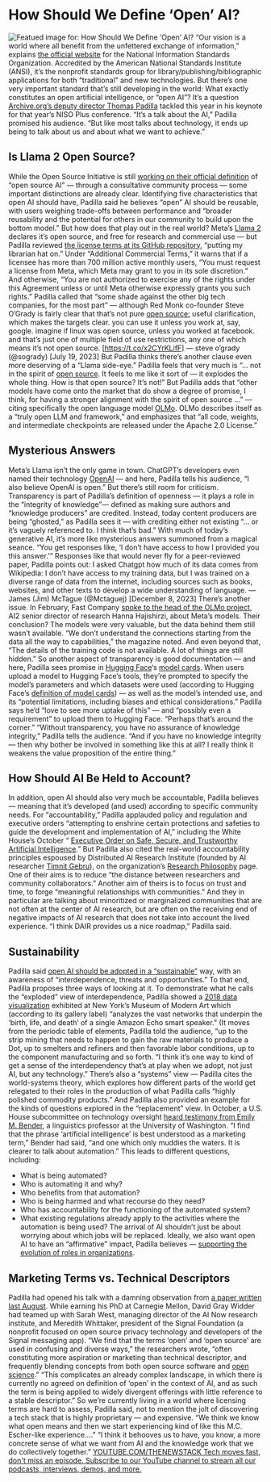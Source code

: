 # How Should We Define ‘Open’ AI?
![Featued image for: How Should We Define ‘Open’ AI?](https://cdn.thenewstack.io/media/2024/03/a3f984f6-screenshot-from-thomas-padilla-keynote-at-niso-plus-2024-taking-questions-1024x574.png)
“Our vision is a world where all benefit from the unfettered exchange of information,” explains
[the official website](https://www.niso.org/what-we-do) for the National Information Standards Organization.
Accredited by the American National Standards Institute (ANSI), it’s the nonprofit standards group for library/publishing/bibliographic applications for both “traditional” and new technologies.
But there’s one very important standard that’s still developing in the world: What exactly constitutes an open artificial intelligence, or “open AI”? It’s a question
[Archive.org’s deputy director Thomas Padilla](https://niso.cadmoremedia.com/Title/77531239-61fa-48aa-807f-4885a13cc672) tackled this year in his keynote for that year’s NISO Plus conference.
“It’s a talk about the AI,” Padilla promised his audience.
“But like most talks about technology, it ends up being to talk about us and about what we want to achieve.”
## Is Llama 2 Open Source?
While the Open Source Initiative is still
[working on their official definition](https://opensource.org/deepdive/drafts/the-open-source-ai-definition-draft-v-0-0-3) of “open source AI” — through a consultative community process — some important distinctions are already clear.
Identifying five characteristics that open AI should have, Padilla said he believes “open” AI should be reusable, with users weighing trade-offs between performance and “broader reusability and the potential for others in our community to build upon the bottom model.”
But how does that play out in the real world?
Meta’s
[Llama 2](https://llama.meta.com/llama2/) declares it’s open source, and free for research and commercial use — but Padilla reviewed [the license terms at its GitHub repository](https://github.com/meta-llama/llama/blob/main/LICENSE), “putting my librarian hat on.”
Under “Additional Commercial Terms,” it warns that if a licensee has more than 700 million active monthly users, “You must request a license from Meta, which Meta may grant to you in its sole discretion.”
And otherwise, “You are not authorized to exercise any of the rights under this Agreement unless or until Meta otherwise expressly grants you such rights.”
Padilla called that “some shade against the other big tech companies, for the most part” — although Red Monk co-founder Steve O’Grady is fairly clear that that’s not pure
[open source:](https://thenewstack.io/gitlab-co-founder-and-ceo-on-iteration-and-open-source/)
useful clarification, which makes the targets clear. you can use it unless you work at, say, google. imagine if linux was open source, unless you worked at facebook.
and that’s just one of multiple field of use restrictions, any one of which means it’s not open source.
[https://t.co/x2CYrKLifF]
— steve o’grady (@sogrady)
[July 19, 2023]
But Padilla thinks there’s another clause even more deserving of a “Llama side-eye.”
Padilla feels that very much is “… not in the spirit of
[open source](https://thenewstack.io/an-open-source-journey-to-greener-cloud-native-environments/). It feels to me like it sort of — it explodes the whole thing. How is that open source? It’s not!”
But Padilla adds that “other models have come onto the market that do show a degree of promise, I think, for having a stronger alignment with the spirit of open source …” — citing specifically the open language model
[OLMo](https://allenai.org/olmo).
OLMo describes itself as a “truly open LLM and framework,” and emphasizes that “all code, weights, and intermediate checkpoints are released under the Apache 2.0 License.”
## Mysterious Answers
Meta’s Llama isn’t the only game in town.
ChatGPT’s developers even named their technology
[OpenAI](https://thenewstack.io/openai-algorithm-allows-ai-to-learn-from-its-mistakes/) — and here, Padilla tells his audience, “I also believe OpenAI is open.”
But there’s still room for criticism. Transparency is part of Padilla’s definition of openness — it plays a role in the “integrity of knowledge”— defined as making sure authors and “knowledge producers” are credited.
Instead, today content producers are being “ghosted,” as Padilla sees it — with crediting either not existing “… or it’s vaguely referenced to. I think that’s bad.”
With much of today’s generative AI, it’s more like mysterious answers summoned from a magical seance. “You get responses like, ‘I don’t have access to how I provided you this answer.'”
Responses like that would never fly for a peer-reviewed paper, Padilla points out:
I asked Chatgpt how much of its data comes from Wikipedia: I don’t have access to my training data, but I was trained on a diverse range of data from the internet, including sources such as books, websites, and other texts to develop a wide understanding of language.
— James (Jim) McTague (@Mctaguej)
[December 8, 2023]
There’s another issue. In February, Fast Company
[spoke to the head of the OLMo project](https://www.fastcompany.com/91021305/ai2-new-open-source-llm), AI2 senior director of research Hanna Hajishirzi, about Meta’s models. Their conclusion? The models were very valuable, but the data behind them still wasn’t available. “We don’t understand the connections starting from the data all the way to capabilities,” the magazine noted.
And even beyond that, “The details of the training code is not available. A lot of things are still hidden.”
So another aspect of transparency is good documentation — and here, Padilla sees promise in
[Hugging Face](https://thenewstack.io/how-hugging-face-positions-itself-in-the-open-llm-stack/)‘s [model cards](https://huggingface.co/docs/hub/en/model-cards).
When users upload a model to Hugging Face’s tools, they’re prompted to specify the model’s parameters and which datasets were used (according to Hugging Face’s
[definition of model cards](https://huggingface.co/docs/hub/en/model-cards)) — as well as the model’s intended use, and its “potential limitations, including biases and ethical considerations.”
Padilla says he’d “love to see more uptake of this” — and “possibly even a requirement” to upload them to Hugging Face. “Perhaps that’s around the corner.”
“Without transparency, you have no assurance of knowledge integrity,” Padilla tells the audience. “And if you have no knowledge integrity — then why bother be involved in something like this at all? I really think it weakens the value proposition of the entire thing.”
## How Should AI Be Held to Account?
In addition, open AI should also very much be accountable, Padilla believes — meaning that it’s developed (and used) according to specific community needs.
For “accountability,” Padilla applauded policy and regulation and executive orders “attempting to enshrine certain protections and safeties to guide the development and implementation of AI,” including the White House’s October “
[Executive Order on Safe, Secure, and Trustworthy Artificial Intelligence](https://www.whitehouse.gov/briefing-room/statements-releases/2023/10/30/fact-sheet-president-biden-issues-executive-order-on-safe-secure-and-trustworthy-artificial-intelligence/).”
But Padilla also cited the real-world accountability principles espoused by Distributed AI Research Institute (founded by AI researcher
[Timnit Gebru](https://thenewstack.io/google-grapples-with-ethical-ai/)), on the organization’s [Research Philosophy](https://www.dair-institute.org/research-philosophy/) page.
One of their aims is to reduce “the distance between researchers and community collaborators.” Another aim of theirs is to focus on trust and time, to forge “meaningful relationships with communities.” And they in particular are talking about minoritized or marginalized communities that are not often at the center of AI research, but are often on the receiving end of negative impacts of AI research that does not take into account the lived experience.
“I think DAIR provides us a nice roadmap,” Padilla said.
## Sustainability
Padilla said
[open AI should be adopted in a “sustainable”](https://thenewstack.io/sos-sustainable-open-source/) way, with an awareness of “interdependence, threats and opportunities.”
To that end, Padilla proposes three ways of looking at it. To demonstrate what he calls the “exploded” view of interdependence, Padilla showed a
[2018 data visualization](https://www.moma.org/collection/works/401279) exhibited at New York’s Museum of Modern Art which (according to its gallery label) “analyzes the vast networks that underpin the ‘birth, life, and death’ of a single Amazon Echo smart speaker.” (It moves from the periodic table of elements, Padilla told the audience, “up to the strip mining that needs to happen to gain the raw materials to produce a Dot, up to smelters and refiners and then favorable labor conditions, up to the component manufacturing and so forth.
“I think it’s one way to kind of get a sense of the interdependency that’s at play when we adopt, not just AI, but any technology.”
There’s also a “systems” view — Padilla cites the world-systems theory, which explores how different parts of the world get relegated to their roles in the production of what Padilla calls “highly polished commodity products.” And Padilla also provided an example for the kinds of questions explored in the “replacement” view. In October, a U.S. House subcommittee on technology oversight
[heard testimony from Emily M. Bender](https://democrats-science.house.gov/imo/media/doc/Dr.%20Bender%20-%20Testimony.pdf), a linguistics professor at the University of Washington.
“I find that the phrase ‘artificial intelligence’ is best understood as a marketing term,” Bender had said, “and one which only muddies the waters. It is clearer to talk about automation.” This leads to different questions, including:
- What is being automated?
- Who is automating it and why?
- Who benefits from that automation?
- Who is being harmed and what recourse do they need?
- Who has accountability for the functioning of the automated system?
- What existing regulations already apply to the activities where the automation is being used?
The arrival of AI shouldn’t just be about worrying about which jobs will be replaced. Ideally, we also want open AI to have an “affirmative” impact, Padilla believes —
[ supporting the evolution of roles in organizations](https://thenewstack.io/how-we-learn-will-drive-modern-it-organizations-and-business/).
## Marketing Terms vs. Technical Descriptors
Padilla had opened his talk with a damning observation from
[a paper written last August](https://papers.ssrn.com/sol3/papers.cfm?abstract_id=4543807). While earning his PhD at Carnegie Mellon, David Gray Widder had teamed up with Sarah West, managing director of the AI Now research institute, and Meredith Whittaker, president of the Signal Foundation (a nonprofit focused on open source privacy technology and developers of the Signal messaging app).
“We find that the terms ‘open’ and ‘open source’ are used in confusing and diverse ways,” the researchers wrote, “often constituting more aspiration or marketing than technical descriptor, and frequently blending concepts from both open source software and
[open science](https://thenewstack.io/nasas-thirst-for-open-source-software-and-for-open-science/).”
“This complicates an already complex landscape, in which there is currently no agreed on definition of ‘open’ in the context of AI, and as such the term is being applied to widely divergent offerings with little reference to a stable descriptor.”
So we’re currently living in a world where licensing terms are hard to assess, Padilla said, not to mention the jolt of discovering a tech stack that is highly proprietary — and expensive. “We think we know what open means and then we start experiencing kind of like this M.C. Escher-like experience….”
“I think it behooves us to have, you know, a more concrete sense of what we want from AI and the knowledge work that we do collectively together.”
[
YOUTUBE.COM/THENEWSTACK
Tech moves fast, don't miss an episode. Subscribe to our YouTube
channel to stream all our podcasts, interviews, demos, and more.
](https://youtube.com/thenewstack?sub_confirmation=1)